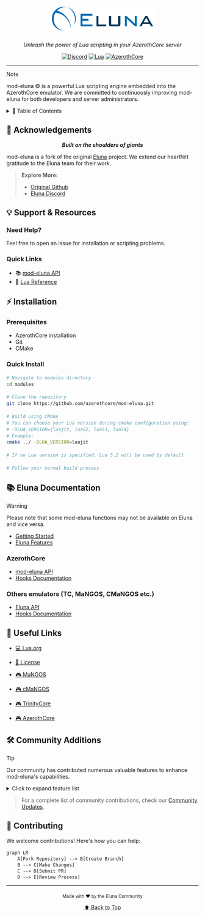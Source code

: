 <div align="center">

# [![Eluna](src/LuaEngine/docs/Eluna.png)](https://github.com/ElunaLuaEngine/Eluna)

*Unleash the power of Lua scripting in your AzerothCore server*

[![Discord](https://img.shields.io/badge/Discord-Join%20Us-7289DA?style=for-the-badge&logo=discord&logoColor=white)](https://discord.com/invite/ZKSVREE7)
[![Lua](https://img.shields.io/badge/Lua-5.2-2C2D72?style=for-the-badge&logo=lua&logoColor=white)](http://www.lua.org/manual/5.2/)
[![AzerothCore](https://img.shields.io/badge/AzerothCore-Integrated-darkgreen?style=for-the-badge)](http://www.azerothcore.org/)

---
</div>

> [!NOTE]
> mod-eluna © is a powerful Lua scripting engine embedded into the AzerothCore emulator. We are committed to continuously improving mod-eluna for both developers and server administrators.

<details>
<summary>🎯 Table of Contents</summary>

- [Acknowledgements](#-acknowledgements)
- [Support & Resources](#-support--resources)
- [Installation](#-installation)
- [Documentation](#-eluna-documentation)
- [Useful Links](#-useful-links)
- [Community Additions](#%EF%B8%8F-community-additions)
- [Contributing](#-contributing)
</details>

## 🌟 Acknowledgements
<div align="center">

***Built on the shoulders of giants***
</div>

mod-eluna is a fork of the original [Eluna](https://github.com/ElunaLuaEngine/Eluna) project. We extend our heartfelt gratitude to the Eluna team for their work.

> **Explore More:**
> - [Original Github](https://github.com/ElunaLuaEngine/Eluna)
> - [Eluna Discord](https://discord.gg/bjkCVWqqfX)

## 💡 Support & Resources

### Need Help?
Feel free to open an issue for installation or scripting problems.

### Quick Links
- 📚 [mod-eluna API](https://www.azerothcore.org/eluna/)
- 📖 [Lua Reference](http://www.lua.org/manual/5.2/)

</div>

## ⚡ Installation

### Prerequisites
- AzerothCore installation
- Git
- CMake

### Quick Install
```bash
# Navigate to modules directory
cd modules

# Clone the repository
git clone https://github.com/azerothcore/mod-eluna.git

# Build using CMake
# You can choose your Lua version during cmake configuration using:
# -DLUA_VERSION={luajit, lua52, lua53, lua54}
# Example:
cmake ../ -DLUA_VERSION=luajit

# If no Lua version is specified, Lua 5.2 will be used by default

# Follow your normal build process
```

## 📚 Eluna Documentation
> [!WARNING]
> Please note that some mod-eluna functions may not be available on Eluna and vice versa.
- [Getting Started](https://github.com/ElunaLuaEngine/Eluna/blob/master/docs/USAGE.md)
- [Eluna Features](https://github.com/ElunaLuaEngine/Eluna/blob/master/docs/IMPL_DETAILS.md)

### AzerothCore
- [mod-eluna API](https://www.azerothcore.org/eluna/)
- [Hooks Documentation](https://github.com/azerothcore/mod-eluna/blob/master/src/LuaEngine/Hooks.h)

### Others emulators (TC, MaNGOS, CMaNGOS etc.)
- [Eluna API](https://elunaluaengine.github.io/index.html)
- [Hooks Documentation](https://github.com/ElunaLuaEngine/Eluna/blob/master/hooks/Hooks.h)

## 🔗 Useful Links
- [💻 Lua.org](http://www.lua.org/)
- [📜 License](https://github.com/azerothcore/mod-eluna/blob/master/LICENSE)

- [🎮 MaNGOS](https://www.getmangos.eu/)
- [🎮 cMaNGOS](https://cmangos.net/)
- [🎮 TrinityCore](https://www.trinitycore.org/)
- [🎮 AzerothCore](http://www.azerothcore.org/)

## 🛠️ Community Additions

> [!TIP]
> Our community has contributed numerous valuable features to enhance mod-eluna's capabilities.

<details>
<summary>Click to expand feature list</summary>

### Player Events
```lua
PLAYER_EVENT_ON_PET_ADDED_TO_WORLD
PLAYER_EVENT_ON_LEARN_SPELL
PLAYER_EVENT_ON_UPDATE_AREA
```

### Unit Methods
```lua
Unit:ModifyThreatPct()
Unit:GetAttackers()
Unit:SetSpeedRate(unitMoveType, speed)
```

### Miscellaneous Features
```lua
HttpRequest()
WorldDBQueryAsync
CharDBQueryAsync
AuthDBQueryAsync
```
</details>

> For a complete list of community contributions, check our [Community Updates](https://github.com/azerothcore/mod-eluna/blob/master/COMMUNITY_UPDATES.md).

## 🤝 Contributing

We welcome contributions! Here's how you can help:

```mermaid
graph LR
    A[Fork Repository] --> B[Create Branch]
    B --> C[Make Changes]
    C --> D[Submit PR]
    D --> E[Review Process]
```

<div align="center">

---
<sub>Made with ❤️ by the Eluna Community</sub>

[⬆ Back to Top](#)
</div>

